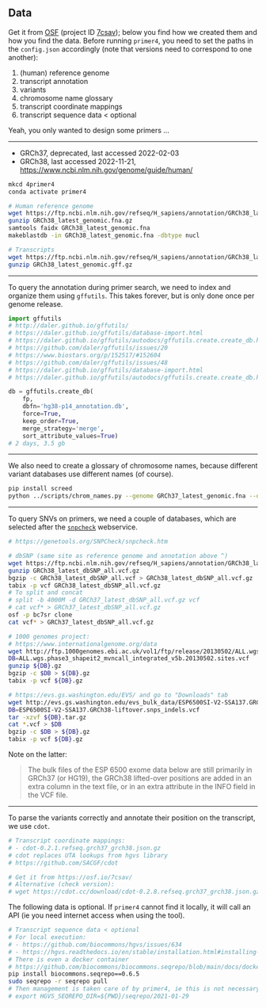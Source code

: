 ## Data

Get it from [OSF](https://osf.io) (project ID [7csav](https://osf.io/7csav/)); below you find how we created them and how you find the data. Before running `primer4`, you need to set the paths in the `config.json` accordingly (note that versions need to correspond to one another):

1. (human) reference genome
2. transcript annotation
3. variants
4. chromosome name glossary
5. transcript coordinate mappings
6. transcript sequence data < optional

Yeah, you only wanted to design some primers ...

---

- GRCh37, deprecated, last accessed 2022-02-03
- GRCh38, last accessed 2022-11-21, https://www.ncbi.nlm.nih.gov/genome/guide/human/

```bash
mkcd 4primer4
conda activate primer4

# Human reference genome
wget https://ftp.ncbi.nlm.nih.gov/refseq/H_sapiens/annotation/GRCh38_latest/refseq_identifiers/GRCh38_latest_genomic.fna.gz
gunzip GRCh38_latest_genomic.fna.gz
samtools faidx GRCh38_latest_genomic.fna
makeblastdb -in GRCh38_latest_genomic.fna -dbtype nucl

# Transcripts
wget https://ftp.ncbi.nlm.nih.gov/refseq/H_sapiens/annotation/GRCh38_latest/refseq_identifiers/GRCh38_latest_genomic.gff.gz
gunzip GRCh38_latest_genomic.gff.gz
```

---

To query the annotation during primer search, we need to index and organize them
using `gffutils`. This takes forever, but is only done once per genome release.


```python
import gffutils
# http://daler.github.io/gffutils/
# https://daler.github.io/gffutils/database-import.html
# https://daler.github.io/gffutils/autodocs/gffutils.create.create_db.html
# https://github.com/daler/gffutils/issues/20
# https://www.biostars.org/p/152517/#152604
# https://github.com/daler/gffutils/issues/48
# https://daler.github.io/gffutils/database-import.html
# https://daler.github.io/gffutils/autodocs/gffutils.create.create_db.html

db = gffutils.create_db(
    fp,
    dbfn='hg38-p14_annotation.db',
    force=True,
    keep_order=True,
    merge_strategy='merge',
    sort_attribute_values=True)
# 2 days, 3.5 gb
```

---

We also need to create a glossary of chromosome names, because
different variant databases use different names (of course).

```bash
pip install screed
python ../scripts/chrom_names.py --genome GRCh37_latest_genomic.fna --out chrom_names_hg38.csv
```

---

To query SNVs on primers, we need a couple of databases, which are selected after the [`snpcheck`](https://genetools.org/SNPCheck/docs.htm) webservice.

```bash
# https://genetools.org/SNPCheck/snpcheck.htm

# dbSNP (same site as reference genome and annotation above ^)
wget https://ftp.ncbi.nlm.nih.gov/refseq/H_sapiens/annotation/GRCh38_latest/refseq_identifiers/GRCh38_latest_dbSNP_all.vcf.gz
gunzip GRCh38_latest_dbSNP_all.vcf.gz
bgzip -c GRCh38_latest_dbSNP_all.vcf > GRCh38_latest_dbSNP_all.vcf.gz
tabix -p vcf GRCh38_latest_dbSNP_all.vcf.gz
# To split and concat
# split -b 4000M -d GRCh37_latest_dbSNP_all.vcf.gz vcf
# cat vcf* > GRCh37_latest_dbSNP_all.vcf.gz
osf -p bc7sr clone
cat vcf* > GRCh37_latest_dbSNP_all.vcf.gz

# 1000 genomes project:
# https://www.internationalgenome.org/data
wget http://ftp.1000genomes.ebi.ac.uk/vol1/ftp/release/20130502/ALL.wgs.phase3_shapeit2_mvncall_integrated_v5c.20130502.sites.vcf.gz
DB=ALL.wgs.phase3_shapeit2_mvncall_integrated_v5b.20130502.sites.vcf
gunzip ${DB}.gz
bgzip -c $DB > ${DB}.gz
tabix -p vcf ${DB}.gz

# https://evs.gs.washington.edu/EVS/ and go to "Downloads" tab
wget http://evs.gs.washington.edu/evs_bulk_data/ESP6500SI-V2-SSA137.GRCh38-liftover.snps_indels.vcf.tar.gz
DB=ESP6500SI-V2-SSA137.GRCh38-liftover.snps_indels.vcf
tar -xzvf ${DB}.tar.gz
cat *.vcf > $DB
bgzip -c $DB > ${DB}.gz
tabix -p vcf ${DB}.gz
```

Note on the latter:

> The bulk files of the ESP 6500 exome data below are still primarily in GRCh37 (or HG19), the GRCh38 lifted-over positions are added in an extra column in the text file, or in an extra attribute in the INFO field in the VCF file.

---

To parse the variants correctly and annotate their position on the transcript, we use `cdot`.

```bash
# Transcript coordinate mappings:
# - cdot-0.2.1.refseq.grch37_grch38.json.gz
# cdot replaces UTA lookups from hgvs library
# https://github.com/SACGF/cdot

# Get it from https://osf.io/7csav/
# Alternative (check version):
# wget https://cdot.cc/download/cdot-0.2.8.refseq.grch37_grch38.json.gz
```

The following data is optional. If `primer4` cannot find it locally, it will call an API (ie you need internet access when using the tool).

```bash
# Transcript sequence data < optional
# For local execution:
# - https://github.com/biocommons/hgvs/issues/634
# - https://hgvs.readthedocs.io/en/stable/installation.html#installing-seqrepo-optional
# There is even a docker container
# https://github.com/biocommons/biocommons.seqrepo/blob/main/docs/docker.rst
pip install biocommons.seqrepo==0.6.5
sudo seqrepo -r seqrepo pull
# Then management is taken care of by primer4, ie this is not necessary:
# export HGVS_SEQREPO_DIR=${PWD}/seqrepo/2021-01-29
```
